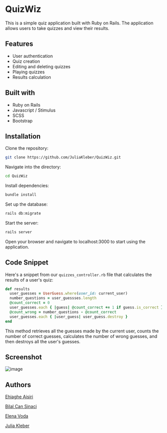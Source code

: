 # QuizWiz

This is a simple quiz application built with Ruby on Rails. The application allows users to take quizzes and view their results.

## Features

- User authentication
- Quiz creation
- Editing and deleting quizzes
- Playing quizzes
- Results calculation

## Built with

- Ruby on Rails
- Javascript / Stimulus
- SCSS
- Bootstrap
  
## Installation

Clone the repository:

  ```bash
  git clone https://github.com/JuliaKleber/QuizWiz.git
  ```

Navigate into the directory:

  ```bash
  cd QuizWiz
  ```

Install dependencies:

  ```bash
  bundle install
  ```

Set up the database:
  ```bash
  rails db:migrate
  ```

Start the server:

  ```bash
  rails server
  ```

Open your browser and navigate to localhost:3000 to start using the application.

## Code Snippet

Here's a snippet from our `quizzes_controller.rb` file that calculates the results of a user's quiz:

```ruby
def results
  user_guesses = UserGuess.where(user_id: current_user)
  number_questions = user_guessses.length
  @count_correct = 0
  user_guesses.each { |guess| @count_correct += 1 if guess.is_correct }
  @count_wrong = number_questions - @count_correct
  user_guesses.each { |user_guess| user_guess.destroy }
end
```

This method retrieves all the guesses made by the current user, counts the number of correct guesses, calculates the number of wrong guesses, and then destroys all the user's guesses.

## Screenshot

![image](https://github.com/GoldieCrystal/QuizWiz/assets/142741980/ad0a408e-c171-4cf1-97ee-b0c88e257722)

## Authors

[Ehiaghe Aisiri](https://github.com/aghe-eng)

[Bilal Can Sinaci](https://github.com/canosin46)

[Elena Voda](https://github.com/ElenaVoda)

[Julia Kleber](https://github.com/JuliaKleber)
